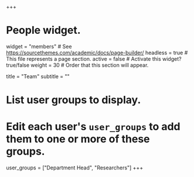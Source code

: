 +++
# People widget.
widget = "members"  # See https://sourcethemes.com/academic/docs/page-builder/
headless = true    # This file represents a page section.
active = false      # Activate this widget? true/false
weight = 30        # Order that this section will appear.

title = "Team"
subtitle = ""

# List user groups to display.
#   Edit each user's `user_groups` to add them to one or more of these groups.
user_groups = ["Department Head", "Researchers"]
+++
